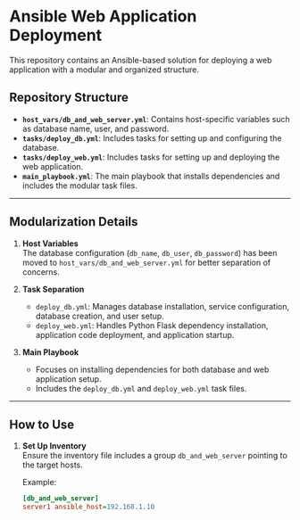 # Ansible Web Application Deployment

This repository contains an Ansible-based solution for deploying a web application with a modular and organized structure.

## Repository Structure

- **`host_vars/db_and_web_server.yml`**: Contains host-specific variables such as database name, user, and password.
- **`tasks/deploy_db.yml`**: Includes tasks for setting up and configuring the database.
- **`tasks/deploy_web.yml`**: Includes tasks for setting up and deploying the web application.
- **`main_playbook.yml`**: The main playbook that installs dependencies and includes the modular task files.

---

## Modularization Details

1. **Host Variables**  
   The database configuration (`db_name`, `db_user`, `db_password`) has been moved to `host_vars/db_and_web_server.yml` for better separation of concerns.

2. **Task Separation**  
   - `deploy_db.yml`: Manages database installation, service configuration, database creation, and user setup.  
   - `deploy_web.yml`: Handles Python Flask dependency installation, application code deployment, and application startup.

3. **Main Playbook**  
   - Focuses on installing dependencies for both database and web application setup.
   - Includes the `deploy_db.yml` and `deploy_web.yml` task files.

---

## How to Use

1. **Set Up Inventory**  
   Ensure the inventory file includes a group `db_and_web_server` pointing to the target hosts.

   Example:
   ```ini
   [db_and_web_server]
   server1 ansible_host=192.168.1.10
